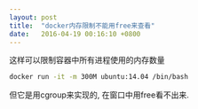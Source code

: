 ```yaml
---
layout: post
title:  "docker内存限制不能用free来查看"
date:   2016-04-19 00:16:10 +0800
---
```


这样可以限制容器中所有进程使用的内存数量

```sh
docker run -it -m 300M ubuntu:14.04 /bin/bash
```

但它是用cgroup来实现的, 在窗口中用free看不出来.
